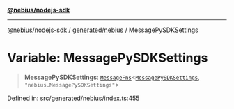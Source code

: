 [**@nebius/nodejs-sdk**](../../../README.md)

---

[@nebius/nodejs-sdk](../../../README.md) / [generated/nebius](../README.md) / MessagePySDKSettings

# Variable: MessagePySDKSettings

> **MessagePySDKSettings**: [`MessageFns`](../../../runtime/protos/core/interfaces/MessageFns.md)\<[`MessagePySDKSettings`](../interfaces/MessagePySDKSettings.md), `"nebius.MessagePySDKSettings"`\>

Defined in: src/generated/nebius/index.ts:455
